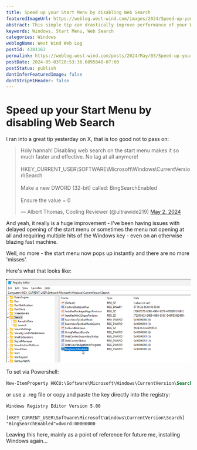 ```yaml
---
title: Speed up your Start Menu by disabling Web Search
featuredImageUrl: https://weblog.west-wind.com/images/2024/Speed-up-your-Start-Menu-by-disabling-Web-Search/DisableBingSearchInTheRegistry.png
abstract: This simple tip can drastically improve performance of your Windows start menu by disabling Web search.
keywords: Windows, Start Menu, Web Search
categories: Windows
weblogName: West Wind Web Log
postId: 4381163
permalink: https://weblog.west-wind.com/posts/2024/May/03/Speed-up-your-Start-Menu-by-disabling-Web-Search
postDate: 2024-05-03T20:53:30.6095848-07:00
postStatus: publish
dontInferFeaturedImage: false
dontStripH1Header: false
---
```

# Speed up your Start Menu by disabling Web Search

I ran into a great tip yesterday on X, that is too good not to pass on:

<blockquote class="twitter-tweet" data-theme="dark"><p lang="en" dir="ltr">Holy hannah! Disabling web search on the start menu makes it so much faster and effective. No lag at all anymore! <br><br>HKEY_CURRENT_USER\SOFTWARE\Microsoft\Windows\CurrentVersion\Search <br><br>Make a new DWORD (32-bit) called: BingSearchEnabled<br><br>Ensure the value = 0</p>&mdash; Albert Thomas, Cooling Reviewer (@ultrawide219) <a href="https://twitter.com/ultrawide219/status/1786104392753766466?ref_src=twsrc%5Etfw">May 2, 2024</a></blockquote> <script async src="https://platform.twitter.com/widgets.js" charset="utf-8"></script>

And yeah, it really is a huge improvement - I've been having issues with delayed opening of the start menu  or sometimes the menu not opening at all and requiring multiple hits of the Windows key - even on an otherwise blazing fast machine. 

Well, no more - the start menu now pops up instantly and there are no more 'misses'.

Here's what that looks like:

![Disable Bing Search In The Registry](DisableBingSearchInTheRegistry.png)

To set via Powershell:

```ps
New-ItemProperty HKCU:\Software\Microsoft\Windows\CurrentVersion\Search -Name "BingSearchEnabled" -Value "0" -PropertyType dword
```

or use a .reg file or copy and paste the key directly into the registry:

```
Windows Registry Editor Version 5.00

[HKEY_CURRENT_USER\Software\Microsoft\Windows\CurrentVersion\Search]
"BingSearchEnabled"=dword:00000000
```

Leaving this here, mainly as a point of reference for future me, installing Windows again...